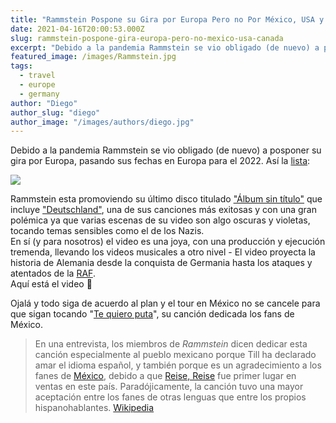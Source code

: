 ```yaml
---
title: "Rammstein Pospone su Gira por Europa Pero no Por México, USA y Canada"
date: 2021-04-16T20:00:53.000Z
slug: rammstein-pospone-gira-europa-pero-no-mexico-usa-canada
excerpt: "Debido a la pandemia Rammstein se vio obligado (de nuevo) a posponer su gira por Europa, pasando sus fechas en Europa para el 2022. Así la lista [https://www.ra..."
featured_image: /images/Rammstein.jpg
tags:
  - travel
  - europe
  - germany
author: "Diego"
author_slug: "diego"
author_image: "/images/authors/diego.jpg"
---
```


Debido a la pandemia Rammstein se vio obligado (de nuevo) a posponer su gira por Europa, pasando sus fechas en Europa para el 2022. Así la [lista](https://www.rammstein.de/de/tickets/):

![](/images/rammsteinFechasTour.jpg)

Rammstein esta promoviendo su último disco titulado ["Álbum sin título"](https://es.wikipedia.org/wiki/Álbum_sin_título_de_Rammstein) que incluye ["Deutschland"](https://es.wikipedia.org/wiki/Deutschland_\(canción\)), una de sus canciones más exitosas y con una gran polémica ya que varias escenas de su video son algo oscuras y violetas, tocando temas sensibles como el de los Nazis.  
En sí (y para nosotros) el video es una joya, con una producción y ejecución tremenda, llevando los videos musicales a otro nivel - El video proyecta la historia de Alemania desde la conquista de Germania hasta los ataques y atentados de la [RAF](https://es.wikipedia.org/wiki/Fracci%C3%B3n_del_Ej%C3%A9rcito_Rojo).  
Aquí está el video 🍿

Ojalá y todo siga de acuerdo al plan y el tour en México no se cancele para que sigan tocando "[Te quiero puta](https://youtu.be/idtD--EF1Dg)", su canción dedicada los fans de México.

> En una entrevista, los miembros de _Rammstein_ dicen dedicar esta canción especialmente al pueblo mexicano porque Till ha declarado amar el idioma español, y también porque es un agradecimiento a los fanes de [México](https://es.wikipedia.org/wiki/M%C3%A9xico), debido a que [Reise, Reise](https://es.wikipedia.org/wiki/Reise,_Reise) fue primer lugar en ventas en este país. Paradójicamente, la canción tuvo una mayor aceptación entre los fanes de otras lenguas que entre los propios hispanohablantes. [Wikipedia](https://es.wikipedia.org/wiki/Rosenrot#Te_quiero_puta!)